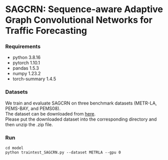 # SAGCRN: Sequence-aware Adaptive Graph Convolutional Networks for Traffic Forecasting  

### Requirements
- python 3.8.16
- pytorch 1.10.1
- pandas 1.5.3
- numpy 1.23.2
- torch-summary 1.4.5

### Datasets
We train and evaluate SAGCRN on three benchmark datasets (METR-LA, PEMS-BAY, and PEMS08).  
The dataset can be downloaded from [here](https://drive.google.com/drive/folders/1Q7Ec6I1i2al_CWt7bPQalYHY4y7e_Tkl?usp=sharing).  
Please put the downloaded dataset into the corresponding directory and then unzip the .zip file.
  
### Run
```shell
cd model
python traintest_SAGCRN.py --dataset METRLA --gpu 0
```
